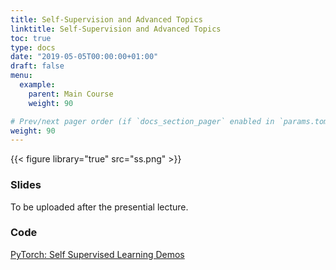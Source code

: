 ```yaml
---
title: Self-Supervision and Advanced Topics
linktitle: Self-Supervision and Advanced Topics
toc: true
type: docs
date: "2019-05-05T00:00:00+01:00"
draft: false
menu:
  example:
    parent: Main Course
    weight: 90

# Prev/next pager order (if `docs_section_pager` enabled in `params.toml`)
weight: 90
---
```


{{< figure library="true" src="ss.png" >}}

### Slides

To be uploaded after the presential lecture.

### Code

[PyTorch: Self Supervised Learning Demos](https://githubtocolab.com/dlmacedo/starter-academic/blob/master/content/courses/deeplearning/notebooks/pytorch/Self_Supervised_Learning_Demos.ipynb)
